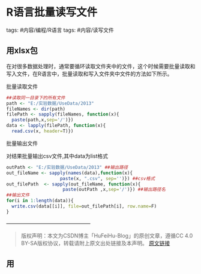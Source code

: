 # R语言批量读写文件

tags: #内容/编程/R语言 
tags: #内容/读写文件 


## 用xlsx包

在对很多数据处理时，通常要循环读取文件夹中的文件，这个时候需要批量读取和写入文件，在R语言中，批量读取和写入文件夹中文件的方法如下所示。

批量读取文件



```R
##读取同一目录下的所有文件
path <- "E:/实验数据/UseData/2013"
fileNames <- dir(path) 
filePath <- sapply(fileNames, function(x){ 
  paste(path,x,sep='/')})   
data <- lapply(filePath, function(x){
  read.csv(x, header=T)})  
```

批量输出文件

对结果批量输出csv文件,其中data为list格式

```R
outPath <- "E:/实验数据/UseData/2013" ##输出路径
out_fileName <- sapply(names(data),function(x){
                    paste(x, ".csv", sep='')}) ##csv格式
out_filePath  <- sapply(out_fileName, function(x){
                     paste(outPath ,x,sep='/')}) ##输出路径名
##输出文件
for(i in 1:length(data)){
  write.csv(data[[i]], file=out_filePath[i], row.name=F) 
}
```

————————————————

> 版权声明：本文为CSDN博主「HuFeiHu-Blog」的原创文章，遵循CC 4.0 BY-SA版权协议，转载请附上原文出处链接及本声明。
[原文链接](https://blog.csdn.net/u011596455/article/details/79601113)



## 用